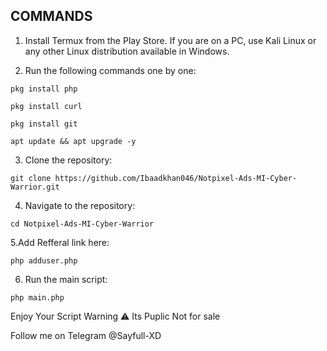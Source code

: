 ## COMMANDS ##
1. Install Termux from the Play Store. If you are on a PC, use Kali Linux or any other Linux distribution available in Windows.

2. Run the following commands one by one:
```
pkg install php
```
```
pkg install curl
```
```
pkg install git
```
```
apt update && apt upgrade -y
```
3. Clone the repository:
```
git clone https://github.com/Ibaadkhan046/Notpixel-Ads-MI-Cyber-Warrior.git
```
4. Navigate to the repository:
```
cd Notpixel-Ads-MI-Cyber-Warrior
```
5.Add Refferal link here:
```
php adduser.php
```
6. Run the main script:
```
php main.php
```
Enjoy Your Script 
Warning ⚠️ Its Puplic Not for sale

Follow me on Telegram @Sayfull-XD
